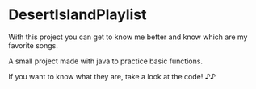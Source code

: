 # DesertIslandPlaylist
With this project you can get to know me better and know which are my favorite songs.

A small project made with java to practice basic functions. 

If you want to know what they are, take a look at the code! ♪♪
